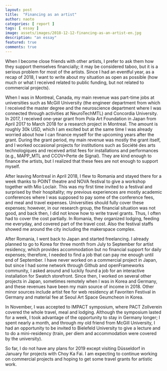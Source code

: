 ```yaml
---
layout: post
title:  "Financing as an artist"
author: naoto
categories: [ report ]
tags: [ essay ]
image: assets/images/2018-12-12-financing-as-an-artist-en.jpg
description: "an essay"
featured: true
comments: true
---
```


When I become close friends with other artists, I prefer to ask them how they support themselves financially; it may be considered taboo, but it is a serious problem for most of the artists. Since I had an eventful year, as a recap of 2018, I want to write about my situation as open as possible (how much or what I received related to public funding, but not related to commercial projects).

When I was in Montreal, Canada, my main revenue was part-time jobs at universities such as McGill University (the engineer department from which I received the master degree and the neuroscience department where I was connected through activities at NeuroTechMTL) and Concordia University. In 2017, I received one-year grant from Pola Art Foundation in Japan from April 2017 to March 2018 for a research project in Montreal. The amount is roughly 30k USD, which I am excited but at the same time I was already worried about how I can finance myself for the upcoming years after the grant. During the grant period, my main revenue was mostly the grant itself, and I worked occasional projects for institutions such as Société des arts technologiques and received artist fees for installations and performances (e.g., MAPP_MTL and CCOV+Perte de Signal). They are kind enough to finance the artists, but I realized that these fees are not enough to support myself.

After leaving Montreal in April 2018, I flew to Romania and stayed there for a week thanks to POINT theatre and NOVA festival to give a workshop together with Mio Loclair. This was my first time invited to a festival and surprised by their hospitality; my previous experiences are mostly academic conferences where I was supposed to pay some of the conference fees, and meal and travel expenses. Universities should fully cover these expenses; however, in our research group, the financial situation was not good, and back then, I did not know how to write travel grants. Thus, I often had to cover the cost partially. In Romania, they organized lodging, feeding me everyday, and covered part of the travel cost. Also the festival staffs showed me around the city including the makerspace complex.

After Romania, I went back to Japan and started freelancing. I already planned to go to Korea for three month from July to September for artist residency, which provides accommodation but no financial support for daily expenses; therefore, I needed to find a job that can pay me enough until end of September. I have never worked on a commercial project in Japan, but since I had some network through Github and openFrameworks community, I asked around and luckily found a job for an interactive installation for Swatch storefront. Since then, I worked on several other projects in Japan, sometimes remotely when I was in Korea and Germany, and these revenues have been my main source of income in 2018. Other minor sources include artist fee for web residency at Favoriten Festival in Germany and material fee at Seoul Art Space Geumcheon in Korea.

In November, I was accepted to IMPACT symposium, where PACT Zollverein covered the whole travel, meal and lodging. Although the symposium lasted for a week, I took advantage of the opportunity to stay in Germany longer; I spent nearly a month, and through my old friend from McGill University, I had an opportunity to be invited to Bielefeld University to give a lecture and to do a mini-residency (train, per diem and accommodation were covered by the university).

So far, I do not have any plans for 2019 except visiting Düsseldorf in January for projects with Choy Ka Fai. I am expecting to continue working on commercial projects and hoping to get some travel grants for artistic work.
